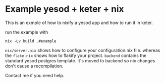 # Example yesod + keter + nix

This is an exmple of how to nixify a yesod
app and how to run it in keter.

run the example with

```
nix -Lv build .#example
```

`nix/server.nix` shows how to configure your configuration.nix file.
whereas the `flake.nix` shows how to flakify your project.
`backend` contains the standard yesod postgres template.
It's moved to backend so nix changes don't cause a recompilation.


Contact me if you need help.
